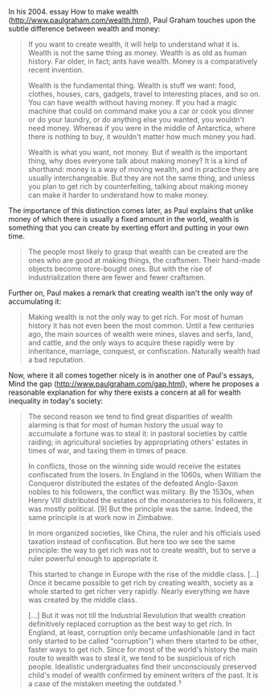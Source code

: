 In his 2004. essay How to make wealth (http://www.paulgraham.com/wealth.html), Paul Graham touches upon the subtle difference between wealth and money:

> If you want to create wealth, it will help to understand what it is. Wealth is not the same thing as money. Wealth is as old as human history. Far older, in fact; ants have wealth. Money is a comparatively recent invention.
>
> Wealth is the fundamental thing. Wealth is stuff we want: food, clothes, houses, cars, gadgets, travel to interesting places, and so on. You can have wealth without having money. If you had a magic machine that could on command make you a car or cook you dinner or do your laundry, or do anything else you wanted, you wouldn't need money. Whereas if you were in the middle of Antarctica, where there is nothing to buy, it wouldn't matter how much money you had.
>
> Wealth is what you want, not money. But if wealth is the important thing, why does everyone talk about making money? It is a kind of shorthand: money is a way of moving wealth, and in practice they are usually interchangeable. But they are not the same thing, and unless you plan to get rich by counterfeiting, talking about making money can make it harder to understand how to make money.

The importance of this distinction comes later, as Paul explains that unlike money of which there is usually a fixed amount in the world, wealth is something that you can create by exerting effort and putting in your own time.

> The people most likely to grasp that wealth can be created are the ones who are good at making things, the craftsmen. Their hand-made objects become store-bought ones. But with the rise of industrialization there are fewer and fewer craftsmen.

Further on, Paul makes a remark that creating wealth isn't the only way of accumulating it:

> Making wealth is not the only way to get rich. For most of human history it has not even been the most common. Until a few centuries ago, the main sources of wealth were mines, slaves and serfs, land, and cattle, and the only ways to acquire these rapidly were by inheritance, marriage, conquest, or confiscation. Naturally wealth had a bad reputation.

Now, where it all comes together nicely is in another one of Paul's essays, Mind the gap (http://www.paulgraham.com/gap.html), where he proposes a reasonable explanation for why there exists a concern at all for wealth inequality in today's society:

> The second reason we tend to find great disparities of wealth alarming is that for most of human history the usual way to accumulate a fortune was to steal it: in pastoral societies by cattle raiding; in agricultural societies by appropriating others' estates in times of war, and taxing them in times of peace.
>
> In conflicts, those on the winning side would receive the estates confiscated from the losers. In England in the 1060s, when William the Conqueror distributed the estates of the defeated Anglo-Saxon nobles to his followers, the conflict was military. By the 1530s, when Henry VIII distributed the estates of the monasteries to his followers, it was mostly political. [9] But the principle was the same. Indeed, the same principle is at work now in Zimbabwe.
>
> In more organized societies, like China, the ruler and his officials used taxation instead of confiscation. But here too we see the same principle: the way to get rich was not to create wealth, but to serve a ruler powerful enough to appropriate it.
> 
> This started to change in Europe with the rise of the middle class.
> [...] Once it became possible to get rich by creating wealth, society as a whole started to get richer very rapidly. Nearly everything we have was created by the middle class.
>
> [...] But it was not till the Industrial Revolution that wealth creation definitively replaced corruption as the best way to get rich. In England, at least, corruption only became unfashionable (and in fact only started to be called "corruption") when there started to be other, faster ways to get rich.
Since for most of the world's history the main route to wealth was to steal it, we tend to be suspicious of rich people. Idealistic undergraduates find their unconsciously preserved child's model of wealth confirmed by eminent writers of the past. It is a case of the mistaken meeting the outdated.ˀ